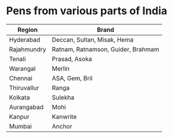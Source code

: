 # Pens from various parts of India
| Region            | Brand                                |
| ----------------- | ------------------------------------ |
| Hyderabad         | Deccan, Sultan, Misak, Hema          |
| Rajahmundry       | Ratnam, Ratnamson, Guider, Brahmam   |
| Tenali            | Prasad, Asoka                        |
| Warangal          | Merlin                               |
| Chennai           | ASA, Gem, Bril                      |
| Thiruvallur       | Ranga                                |
| Kolkata           | Sulekha                              |
| Aurangabad        | Mohi                                 |
| Kanpur            | Kanwrite                             |
| Mumbai            | Anchor                               |
